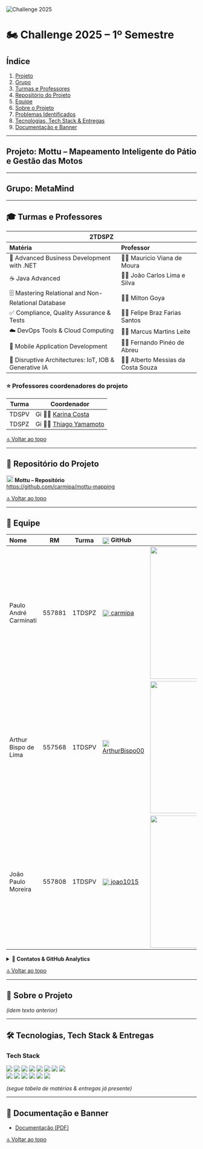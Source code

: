 ![Challenge 2025](https://drive.google.com/uc?export=view&id=1XYZiDX-1TIgX8M5a8fZGFslSe6ao9UXU)

# 🏍️ **Challenge 2025 – 1º Semestre**

## Índice
1. [Projeto](#projeto)  
2. [Grupo](#grupo)  
3. [Turmas e Professores](#turmas-e-professores)  
4. [Repositório do Projeto](#repositorio-do-projeto)  
5. [Equipe](#equipe)  
6. [Sobre o Projeto](#sobre-o-projeto)  
7. [Problemas Identificados](#problemas-identificados)  
8. [Tecnologias, Tech Stack & Entregas](#tecnologias-tech-stack--entregas)  
9. [Documentação e Banner](#documentacao-e-banner)  

---

## <a name="projeto"></a>**Projeto:** Mottu – Mapeamento Inteligente do Pátio e Gestão das Motos

---

## <a name="grupo"></a>**Grupo:** **MetaMind**

---

## 🎓 **Turmas e Professores**

<table>
  <thead>
    <tr>
      <th colspan="2" align="center"><b>2TDSPZ</b></th>
    </tr>
    <tr>
      <th align="left">Matéria</th>
      <th align="left">Professor</th>
    </tr>
  </thead>
  <tbody>
    <tr><td>💼 Advanced Business Development with .NET</td><td>🧑‍🏫 Mauricio Viana de Moura</td></tr>
    <tr><td>☕ Java Advanced</td><td>🧑‍🏫 João Carlos Lima e Silva</td></tr>
    <tr><td>🗄️ Mastering Relational and Non-Relational Database</td><td>🧑‍🏫 Milton Goya</td></tr>
    <tr><td>✅ Compliance, Quality Assurance &amp; Tests</td><td>🧑‍🏫 Felipe Braz Farias Santos</td></tr>
    <tr><td>☁️ DevOps Tools &amp; Cloud Computing</td><td>🧑‍🏫 Marcus Martins Leite</td></tr>
    <tr><td>📱 Mobile Application Development</td><td>🧑‍🏫 Fernando Pinéo de Abreu</td></tr>
    <tr><td>🤖 Disruptive Architectures: IoT, IOB &amp; Generative IA</td><td>🧑‍🏫 Alberto Messias da Costa Souza</td></tr>
  </tbody>
</table>

### ⭐ **Professores coordenadores do projeto**
| Turma | Coordenador |
|-------|-------------|
| TDSPV | <img src="https://github.githubassets.com/images/modules/logos_page/GitHub-Mark.png" width="16" alt="GitHub"> 🧑‍🏫 [Karina Costa](https://github.com/karinacosta) |
| TDSPZ | <img src="https://github.githubassets.com/images/modules/logos_page/GitHub-Mark.png" width="16" alt="GitHub"> 🧑‍🏫 [Thiago Yamamoto](https://github.com/thiagoyamamoto) |

[🔝 Voltar ao topo](#)

---

## <a name="repositorio-do-projeto"></a>📂 **Repositório do Projeto**

<img src="https://github.githubassets.com/images/modules/logos_page/GitHub-Mark.png" width="18" alt="GitHub"> **Mottu – Repositório**  
<https://github.com/carmipa/mottu-mapping>

[🔝 Voltar ao topo](#)

---

## <a name="equipe"></a>👥 **Equipe**

<table width="100%" cellspacing="0" cellpadding="6">
  <thead>
    <tr>
      <th align="left">Nome</th>
      <th align="center" width="80">RM</th>
      <th align="center" width="80">Turma</th>
      <th align="left">
        <img src="https://github.githubassets.com/images/modules/logos_page/GitHub-Mark.png" width="18" alt="GitHub" style="vertical-align:middle"> GitHub
      </th>
      <th align="center" width="380">Foto</th>
    </tr>
  </thead>
  <tbody>
    <tr>
      <td>Paulo André Carminati</td>
      <td align="center">557881</td>
      <td align="center">1TDSPZ</td>
      <td><a href="https://github.com/carmipa" target="_blank"><img src="https://github.githubassets.com/images/modules/logos_page/GitHub-Mark.png" width="18" alt="GitHub" style="vertical-align:middle"> carmipa</a></td>
      <td align="center"><img src="https://drive.google.com/uc?export=view&id=1YeoCXRTEnQAWQYlob_C1OE_AKlMcJ8E5" alt="Paulo André" width="350"></td>
    </tr>
    <tr>
      <td>Arthur Bispo de Lima</td>
      <td align="center">557568</td>
      <td align="center">1TDSPV</td>
      <td><a href="https://github.com/ArthurBispo00" target="_blank"><img src="https://github.githubassets.com/images/modules/logos_page/GitHub-Mark.png" width="18" alt="GitHub" style="vertical-align:middle"> ArthurBispo00</a></td>
      <td align="center"><img src="https://drive.google.com/uc?export=view&id=1sSSuuBP1aRZS2cY-2yrOy0dlknXZ78Sc" alt="Arthur Bispo" width="350"></td>
    </tr>
    <tr>
      <td>João Paulo Moreira</td>
      <td align="center">557808</td>
      <td align="center">1TDSPV</td>
      <td><a href="https://github.com/joao1015" target="_blank"><img src="https://github.githubassets.com/images/modules/logos_page/GitHub-Mark.png" width="18" alt="GitHub" style="vertical-align:middle"> joao1015</a></td>
      <td align="center"><img src="https://drive.google.com/uc?export=view&id=1gmkgpPkJQsJ2TPbciHs1B8m1aMr-bHjq" alt="João Paulo" width="350"></td>
    </tr>
  </tbody>
</table>

<!-- Contatos & Analytics de cada integrante -->
<details>
<summary><b>🔗 Contatos &amp; GitHub Analytics</b></summary>

#### Paulo André Carminati
<p>
  <a href="https://www.linkedin.com/in/pauloandrecarminati/" target="_blank">
    <img src="https://img.shields.io/badge/LinkedIn-0077B5?style=for-the-badge&logo=linkedin&logoColor=white"/>
  </a>
  <a href="https://github.com/carmipa" target="_blank">
    <img src="https://img.shields.io/badge/GitHub-181717?style=for-the-badge&logo=github&logoColor=white"/>
  </a>
  <a href="mailto:paulo@example.com">
    <img src="https://img.shields.io/badge/Gmail-D14836?style=for-the-badge&logo=gmail&logoColor=white"/>
  </a>
</p>

<p align="left">
  <img height="160" src="https://github-readme-stats.vercel.app/api?username=carmipa&show_icons=true&theme=chartreuse-dark&border_color=00FF00&title_color=ADFF2F&icon_color=ADFF2F"/>
  <img height="160" src="https://github-readme-stats.vercel.app/api/top-langs/?username=carmipa&layout=compact&theme=chartreuse-dark&border_color=00FF00&title_color=ADFF2F"/>
</p>

<hr/>

#### Arthur Bispo de Lima
<p>
  <a href="https://www.linkedin.com/in/arthur-bispo/" target="_blank">
    <img src="https://img.shields.io/badge/LinkedIn-0077B5?style=for-the-badge&logo=linkedin&logoColor=white"/>
  </a>
  <a href="https://github.com/ArthurBispo00" target="_blank">
    <img src="https://img.shields.io/badge/GitHub-181717?style=for-the-badge&logo=github&logoColor=white"/>
  </a>
  <a href="mailto:arthur@example.com">
    <img src="https://img.shields.io/badge/Gmail-D14836?style=for-the-badge&logo=gmail&logoColor=white"/>
  </a>
</p>

<p align="left">
  <img height="160" src="https://github-readme-stats.vercel.app/api?username=ArthurBispo00&show_icons=true&theme=chartreuse-dark&border_color=00FF00&title_color=ADFF2F&icon_color=ADFF2F"/>
  <img height="160" src="https://github-readme-stats.vercel.app/api/top-langs/?username=ArthurBispo00&layout=compact&theme=chartreuse-dark&border_color=00FF00&title_color=ADFF2F"/>
</p>

<hr/>

#### João Paulo Moreira
<p>
  <a href="https://www.linkedin.com/in/joao-paulo-moreira/" target="_blank">
    <img src="https://img.shields.io/badge/LinkedIn-0077B5?style=for-the-badge&logo=linkedin&logoColor=white"/>
  </a>
  <a href="https://github.com/joao1015" target="_blank">
    <img src="https://img.shields.io/badge/GitHub-181717?style=for-the-badge&logo=github&logoColor=white"/>
  </a>
  <a href="mailto:joao@example.com">
    <img src="https://img.shields.io/badge/Gmail-D14836?style=for-the-badge&logo=gmail&logoColor=white"/>
  </a>
</p>

<p align="left">
  <img height="160" src="https://github-readme-stats.vercel.app/api?username=joao1015&show_icons=true&theme=chartreuse-dark&border_color=00FF00&title_color=ADFF2F&icon_color=ADFF2F"/>
  <img height="160" src="https://github-readme-stats.vercel.app/api/top-langs/?username=joao1015&layout=compact&theme=chartreuse-dark&border_color=00FF00&title_color=ADFF2F"/>
</p>

</details>

[🔝 Voltar ao topo](#)

---

## <a name="sobre-o-projeto"></a>📑 **Sobre o Projeto**

*(idem texto anterior)*

---

## <a name="tecnologias-tech-stack--entregas"></a>🛠️ **Tecnologias, Tech Stack & Entregas**

### Tech Stack

<p align="left">
  <img src="https://img.shields.io/badge/React-20232A?style=for-the-badge&logo=react&logoColor=61DAFB"/>
  <img src="https://img.shields.io/badge/Next.js-000000?style=for-the-badge&logo=nextdotjs&logoColor=white"/>
  <img src="https://img.shields.io/badge/HTML5-E34F26?style=for-the-badge&logo=html5&logoColor=white"/>
  <img src="https://img.shields.io/badge/Java-F7DF1E?style=for-the-badge&logo=java&logoColor=white"/>
  <img src="https://img.shields.io/badge/C%23-239120?style=for-the-badge&logo=csharp&logoColor=white"/>
  <img src="https://img.shields.io/badge/Python-3776AB?style=for-the-badge&logo=python&logoColor=white"/>
  <img src="https://img.shields.io/badge/Arduino-00979D?style=for-the-badge&logo=arduino&logoColor=white"/>
  <img src="https://img.shields.io/badge/Raspberry%20Pi-C51A4A?style=for-the-badge&logo=raspberrypi&logoColor=white"/><br/>
  <img src="https://img.shields.io/badge/MQTT-9016B2?style=for-the-badge&logo=mqtt&logoColor=white"/>
  <img src="https://img.shields.io/badge/Docker-2496ED?style=for-the-badge&logo=docker&logoColor=white"/>
  <img src="https://img.shields.io/badge/Microsoft%20Azure-0078D4?style=for-the-badge&logo=microsoftazure&logoColor=white"/>
  <img src="https://img.shields.io/badge/Oracle-F80000?style=for-the-badge&logo=oracle&logoColor=white"/>
  <img src="https://img.shields.io/badge/Git-F05032?style=for-the-badge&logo=git&logoColor=white"/>
  <img src="https://img.shields.io/badge/Django-092E20?style=for-the-badge&logo=django&logoColor=white"/>
</p>

*(segue tabela de matérias & entregas já presente)*

---

## <a name="documentacao-e-banner"></a>📑 **Documentação e Banner**

- [Documentação (PDF)](https://drive.google.com/file/d/1lxg7SaaaJmneLBUkQdEgxQvdBox_FAwC/view?usp=sharing)

[🔝 Voltar ao topo](#)
